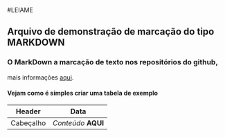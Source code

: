 #LEIAME

## Arquivo de demonstração de marcação do tipo **MARKDOWN**

### O MarkDown a marcação de texto nos repositórios do github,
mais informações [aqui](https://docs.microsoft.com/pt-br/contribute/how-to-write-use-markdown).

#### Vejam como é simples criar uma tabela de exemplo

Header | Data
-- | --
Cabeçalho | _Conteúdo_ **AQUI**

